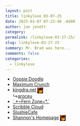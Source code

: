 ```yaml
---
layout: post
title: 𝚕𝚒𝚗𝚔𝚢𝚕𝚘𝚟𝚎 𝟶𝟹-𝟶𝟽-𝟸𝟻
date: 2025-03-07 07:23:40 -0400
author: joe jenett
category: 
permalink: /linkylove-03-27-25/
slug: linkylove-03-27-25
summary: Mr. Brad was here...
comments: false
categories:
  - linkylove
---
```

<ul class="linkylove">
	<li><a title="Oopsie Doodle" href="https://oopsiedoodle.com/">Oopsie Doodle</a></li>
	<li><a title="max" href="https://maxcrunch.neocities.org/">Maximum Crunch</a></li>
	<li><a title="aroceu" href="https://kingdra.net/">kingdra.net</a>  <a href="https://pinboard.in/u:ramblinggit" title="thx Brad!"><img src="/images/brad.png" width="18" height="18" alt="thx Brad!" style="vertical-align:middle;"></a><br>&#8618;<a title="aroceu" href="https://aroceu.com/">aroceu</a></li>
	<li><a title="TransFern" href="https://transferns.neocities.org/">`.*~Fern Zone~*.`</a></li>
	<li><a title="Andrea Miller" href="https://scribblecloud.art/">Scribble Cloud</a></li>
	<li><a title="Marie" href="https://slushiecafe.neocities.org/">SlushieCafe</a></li>
	<li><a title="Shannon Kay" href="https://www.shannonkay.com/">Shannon's Homepage</a>  <a href="https://pinboard.in/u:ramblinggit" title="thx Brad!"><img src="/images/brad.png" width="18" height="18" alt="thx Brad!" style="vertical-align:middle;"></a></li>
</ul>

<a style="display:none;" href="https://brid.gy/publish/mastodon"><small>(cross-posted to mastodon)</small></a>